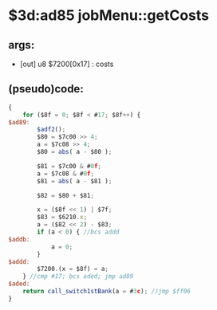 ﻿
# $3d:ad85 jobMenu::getCosts


## args:
+	[out] u8 $7200[0x17] : costs
## (pseudo)code:
```js
{
	for ($8f = 0; $8f < #17; $8f++) {
$ad89:
		$adf2();
		$80 = $7c00 >> 4;
		a = $7c08 >> 4;
		$80 = abs( a - $80 );

		$81 = $7c00 & #0f;
		a = $7c08 & #0f;
		$81 = abs( a - $81 );

		$82 = $80 + $81;

		x = ($8f << 1) | $7f;
		$83 = $6210.x;
		a = ($82 << 2) - $83;
		if (a < 0) { //bcs addd
$addb:
			a = 0;
		}
$addd:
		$7200.(x = $8f) = a;
	} //cmp #17; bcs aded; jmp ad89
$aded:
	return call_switch1stBank(a = #3c);	//jmp $ff06
}
```



